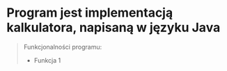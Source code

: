 # Program jest implementacją kalkulatora, napisaną w języku Java
> Funkcjonalności programu:
> * Funkcja 1
